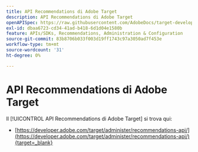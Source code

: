 ```yaml
---
title: API Recommendations di Adobe Target
description: API Recommendations di Adobe Target
openAPISpec: https://raw.githubusercontent.com/AdobeDocs/target-developers/main/src/models-api.json
exl-id: dbaa6723-cd34-41ad-b418-6d1d04e1580b
feature: APIs/SDKs, Recommendations, Administration & Configuration
source-git-commit: 83b8706b033f003d19ff1743c97a3050ad7f453e
workflow-type: tm+mt
source-wordcount: '31'
ht-degree: 0%

---
```


# API Recommendations di Adobe Target

Il [!UICONTROL API Recommendations di Adobe Target] si trova qui:

* [https://developer.adobe.com/target/administer/recommendations-api/](https://developer.adobe.com/target/administer/recommendations-api/){target=_blank}
